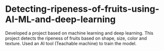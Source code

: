 # Detecting-ripeness-of-fruits-using-AI-ML-and-deep-learning
Developed a project based on machine learning and deep learning. This project detects the ripeness of fruits based on shape, size, color and texture. Used an AI tool (Teachable machine) to train the model.
